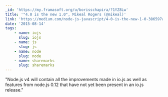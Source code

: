 ```yaml
---
_id: 'https://my.framasoft.org/u/borisschapira/?1YZ8Lw'
title: '"4.0 is the new 1.0", Mikeal Rogers (@mikeal)'
link: 'https://medium.com/node-js-javascript/4-0-is-the-new-1-0-386597a3436d'
date: '2015-08-14'
tags:
    - name: iojs
      slug: iojs
    - name: js
      slug: js
    - name: node
      slug: node
    - name: sharemarks
      slug: sharemarks
---
```


<div class="markdown"><p>&quot;Node.js v4 will contain all the improvements made in io.js as well as features from node.js 0.12 that have not yet been present in an io.js release.&quot;
</p></div>
